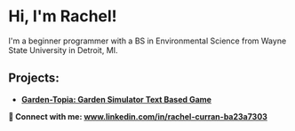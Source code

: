 

<h1>Hi, I'm Rachel! </a></h1>
I'm a beginner programmer with a BS in Environmental Science from Wayne State University in Detroit, MI.<h2>
<h2> Projects:</h2>

- <b>[Garden-Topia: Garden Simulator Text Based Game](https://github.com/philoooo/DataQuest/blob/main/GardenTopia.ipynb)


🤳 Connect with me:
www.linkedin.com/in/rachel-curran-ba23a7303

